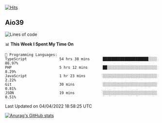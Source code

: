[![Hits](https://hits.seeyoufarm.com/api/count/incr/badge.svg?url=https%3A%2F%2Fgithub.com%2Faio39&count_bg=%2339C5BB&title_bg=%23555555&icon=&icon_color=%23E7E7E7&title=hits&edge_flat=false)](https://hits.seeyoufarm.com)

## Aio39

<!--START_SECTION:waka-->
![Lines of code](https://img.shields.io/badge/From%20Hello%20World%20I%27ve%20Written-1%20Million%20lines%20of%20code-blue)

📊 **This Week I Spent My Time On** 

```text
💬 Programming Languages: 
TypeScript               54 hrs 38 mins      █████████████████████░░░░   86.97% 
PHP                      5 hrs 12 mins       ██░░░░░░░░░░░░░░░░░░░░░░░   8.29% 
JavaScript               1 hr 23 mins        ░░░░░░░░░░░░░░░░░░░░░░░░░   2.22% 
Git                      30 mins             ░░░░░░░░░░░░░░░░░░░░░░░░░   0.81% 
JSON                     19 mins             ░░░░░░░░░░░░░░░░░░░░░░░░░   0.51%

```


 Last Updated on 04/04/2022 18:58:25 UTC
<!--END_SECTION:waka-->
[![Anurag's GitHub stats](https://github-readme-stats.vercel.app/api?username=aio39)](https://github.com/anuraghazra/github-readme-stats)

<!--
**aio39/aio39** is a ✨ _special_ ✨ repository because its `README.md` (this file) appears on your GitHub profile.

Here are some ideas to get you started:

- 🔭 I’m currently working on ...
- 🌱 I’m currently learning ...
- 👯 I’m looking to collaborate on ...
- 🤔 I’m looking for help with ...
- 💬 Ask me about ...
- 📫 How to reach me: ...
- 😄 Pronouns: ...
- ⚡ Fun fact: ...
-->
